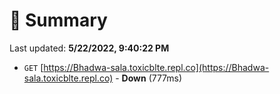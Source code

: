 # 📖 Summary
Last updated: **5/22/2022, 9:40:22 PM**

- `GET` [https://Bhadwa-sala.toxicblte.repl.co](https://Bhadwa-sala.toxicblte.repl.co) - **Down** (777ms)
